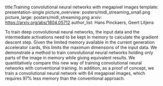 title:Training convolutional neural networks with megapixel images
template: presentation-single
picture_overview: posters/midl_streaming_small.png
picture_large: posters/midl_streaming.png
arxiv: https://arxiv.org/abs/1804.05712
author_list: Hans Pinckaers, Geert Litjens

To train deep convolutional neural networks, the input data and the intermediate activations need to be kept in memory to calculate the gradient descent step. Given the limited memory available in the current generation accelerator cards, this limits the maximum dimensions of the input data. We demonstrate a method to train convolutional neural networks holding only parts of the image in memory while giving equivalent results. We quantitatively compare this new way of training convolutional neural networks with conventional training. In addition, as a proof of concept, we train a convolutional neural network with 64 megapixel images, which requires 97% less memory than the conventional approach.
